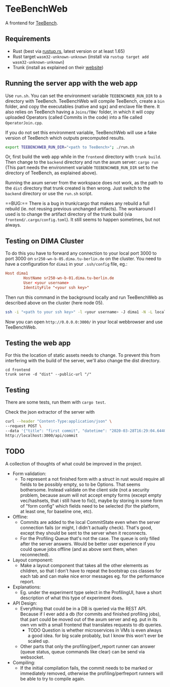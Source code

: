 TeeBenchWeb
===========

A frontend for [TeeBench](https://github.com/agora-ecosystem/tee-bench).

Requirements
------------

- Rust (best via [rustup.rs](rustup.rs), latest version or at least 1.65)
- Rust target `wasm32-unknown-unknown` (install via `rustup target add wasm32-unknown-unknown`)
- Trunk (install as explained on their [website](https://trunkrs.dev/))

Running the server app with the web app
---------------------------------------

Use `run.sh`. You can set the environment variable `TEEBENCHWEB_RUN_DIR` to a directory with TeeBench. TeeBenchWeb will compile TeeBench, create a `bin` folder, and copy the executables (native and sgx) and enclave file there. It also relies on TeeBench having a `Joins/TBW/` folder, in which it will copy uploaded Operators (called Commits in the code) into a file called `OperatorJoin.cpp`.

If you do not set this environment variable, TeeBenchWeb will use a fake version of TeeBench which outputs precomputed results.

```sh
export TEEBENCHWEB_RUN_DIR="<path to TeeBench>"; ./run.sh
```

Or, first build the web app while in the `frontend` directory with `trunk build`. Then change to the `backend` directory and run the axum server: `cargo run` (This part needs the environment variable `TEEBENCHWEB_RUN_DIR` set to the directory of TeeBench, as explained above).

Running the axum server from the workspace does not work, as the path to the `dist` directory that trunk created is then wrong. Just switch to the `backend` directory or use the `run.sh` script.

==BUG:== There is a bug in trunk/cargo that makes any rebuild a full rebuild (ie. not reusing previous unchanged artifacts). The workaround I used is to change the artifact directory of the trunk build (via `frontend/.cargo/config.toml`). It still seems to happen sometimes, but not always.

Testing on DIMA Cluster
-----------------------

To do this you have to forward any connection to your local port 3000 to port 3000 on `sr250-wn-b-05.dima.tu-berlin.de` on the cluster. You need to have a configuration for `dima1` in your `.ssh/config` file, eg.:
```conf
Host dima1
        HostName sr250-wn-b-01.dima.tu-berlin.de
        User <your username>
        IdentityFile "<your ssh key>"
```
Then run this command in the background locally and run TeeBenchWeb as described above on the cluster (here node 05).
```sh
ssh -i "<path to your ssh key>" -l <your username> -J dima1 -N -L localhost:3000:localhost:3000 sr250-wn-b-05.dima.tu-berlin.de
```
Now you can open `http://0.0.0.0:3000/` in your local webbrowser and use TeeBenchWeb.

Testing the web app
-------------------

For this the location of static assets needs to change. To prevent this from interfering with the build of the server, we'll also change the dist directory. 

```
cd frontend
trunk serve -d "dist" --public-url "/"
```

Testing
-------

There are some tests, run them with `cargo test`.

Check the json extractor of the server with
```sh
curl --header "Content-Type:application/json" \
--request POST \
--data '{"title": "first commit", "datetime": "2020-03-28T16:29:04.644008111Z", "code": "auto a = 2", "report": null }' \
http://localhost:3000/api/commit
```

TODO
----

A collection of thoughts of what could be improved in the project.

- Form validation:
    - To represent a not finished form with a struct in rust would require all fields to be possibly empty, so to be Options. That seems bothersome. Instead validate on the client side (not a security problem, because axum will not accept empty forms (except empty vec/hashsets, that i still have to fix)), maybe by storing in some form of "form config" which fields need to be selected (for the platform, at least one, for baseline one, etc).
- Offline:
    - Commits are added to the local CommitState even when the server connection fails (or might, I didn't actually check). That's good, except they should be sent to the server when it reconnects.
    - For the Profiling Queue that's not the case. The queue is only filled after the server answers. Would be better user experience if you could queue jobs offline (and as above sent them, when reconnected).
- Layout component:
    - Make a layout component that takes all the other elements as children, so that I don't have to repeat the bootstrap css classes for each tab and can make nice error messages eg. for the performance report.
- Explanations:
    - Eg. under the experiment type select in the ProfilingUI, have a short description of what this type of experiment does.
- API Design:
    - Everything that could be in a DB is queried via the REST API. Because if I ever add a db (for commits and finished profiling jobs), that part could be moved out of the axum server and eg. put in its own vm with a small frontend that translates requests to db queries.
        - TODO Question is whether microservices in VMs is even always a good idea. for big scale probably, but I know this won't ever be scaled up.
    - Other parts that only the profiling/perf_report runner can answer (queue status, queue commands like clear) can be send via websocket.
- Compiling:
    - If the initial compilation fails, the commit needs to be marked or immediately removed, otherwise the profiling/perfreport runners will be able to try to compile again.
